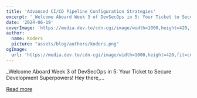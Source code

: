 ```yaml
---
title: 'Advanced CI/CD Pipeline Configuration Strategies'
excerpt: '_Welcome Aboard Week 3 of DevSecOps in 5: Your Ticket to Secure Development Superpowers! Hey there,...'
date: '2024-06-19'
coverImage: 'https://media.dev.to/cdn-cgi/image/width=1000,height=420,fit=cover,gravity=auto,format=auto/https%3A%2F%2Fdev-to-uploads.s3.amazonaws.com%2Fuploads%2Farticles%2Fmddlkcubdxobd3aamwno.png'
author:
  name: Koders
  picture: "assets/blog/authors/koders.png"
ogImage:
  url: 'https://media.dev.to/cdn-cgi/image/width=1000,height=420,fit=cover,gravity=auto,format=auto/https%3A%2F%2Fdev-to-uploads.s3.amazonaws.com%2Fuploads%2Farticles%2Fmddlkcubdxobd3aamwno.png'
---
```


_Welcome Aboard Week 3 of DevSecOps in 5: Your Ticket to Secure Development Superpowers! Hey there,...

[Read more](https://dev.to/gauri1504/advanced-cicd-pipeline-configuration-strategies-4mjh)
